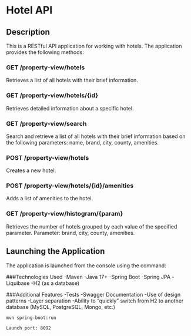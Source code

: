 # Hotel API

## Description

This is a RESTful API application for working with hotels. The application provides the following methods:

### GET /property-view/hotels

Retrieves a list of all hotels with their brief information.

### GET /property-view/hotels/{id}

Retrieves detailed information about a specific hotel.

### GET /property-view/search

Search and retrieve a list of all hotels with their brief information based on the following parameters: name, brand, city, county, amenities.

### POST /property-view/hotels

Creates a new hotel.

### POST /property-view/hotels/{id}/amenities

Adds a list of amenities to the hotel.

### GET /property-view/histogram/{param}

Retrieves the number of hotels grouped by each value of the specified parameter. Parameter: brand, city, county, amenities.

## Launching the Application

The application is launched from the console using the command:


###Technologies Used
-Maven
-Java 17+
-Spring Boot
-Spring JPA
-Liquibase
-H2 (as a database)

###Additional Features
-Tests
-Swagger Documentation
-Use of design patterns
-Layer separation
-Ability to “quickly” switch from H2 to another database (MySQL, PostgreSQL, Mongo, etc.)

```bash
mvn spring-boot:run

Launch port: 8092


